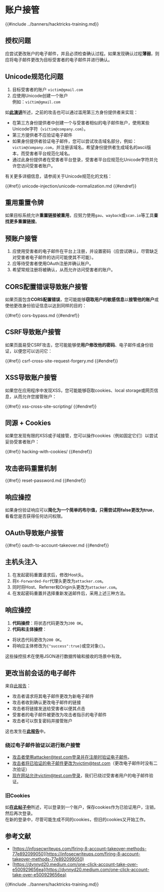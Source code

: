 # 账户接管

{{#include ../banners/hacktricks-training.md}}

## **授权问题**

应尝试更改账户的电子邮件，并且必须检查确认过程。如果发现确认过程**薄弱**，则应将电子邮件更改为目标受害者的电子邮件并进行确认。

## **Unicode规范化问题**

1. 目标受害者的账户 `victim@gmail.com`
2. 应使用Unicode创建一个账户\
例如：`vićtim@gmail.com`

如[**此演讲**](https://www.youtube.com/watch?v=CiIyaZ3x49c)所述，之前的攻击也可以通过滥用第三方身份提供者来实现：

- 在第三方身份提供者中创建一个与受害者相似的电子邮件账户，使用某些Unicode字符（`vićtim@company.com`）。
- 第三方提供者不应验证电子邮件
- 如果身份提供者验证电子邮件，您可以尝试攻击域名部分，例如：`victim@ćompany.com`，并注册该域名，希望身份提供者生成域名的ascii版本，而受害者平台规范化域名。
- 通过此身份提供者在受害者平台登录，受害者平台应规范化Unicode字符并允许您访问受害者账户。

有关更多详细信息，请参阅关于Unicode规范化的文档：

{{#ref}}
unicode-injection/unicode-normalization.md
{{#endref}}

## **重用重置令牌**

如果目标系统允许**重置链接被重用**，应努力使用`gau`、`wayback`或`scan.io`等工具**查找更多重置链接**。

## **预账户接管**

1. 应使用受害者的电子邮件在平台上注册，并设置密码（应尝试确认，尽管缺乏对受害者电子邮件的访问可能使其不可能）。
2. 应等待受害者使用OAuth注册并确认账户。
3. 希望常规注册将被确认，从而允许访问受害者的账户。

## **CORS配置错误导致账户接管**

如果页面包含**CORS配置错误**，您可能能够**窃取用户的敏感信息**以**接管他的账户**或使他更改身份验证信息以达到同样的目的：

{{#ref}}
cors-bypass.md
{{#endref}}

## **CSRF导致账户接管**

如果页面易受CSRF攻击，您可能能够使**用户修改他的密码**、电子邮件或身份验证，以便您可以访问它：

{{#ref}}
csrf-cross-site-request-forgery.md
{{#endref}}

## **XSS导致账户接管**

如果您在应用程序中发现XSS，您可能能够窃取cookies、local storage或网页信息，从而允许您接管账户：

{{#ref}}
xss-cross-site-scripting/
{{#endref}}

## **同源 + Cookies**

如果您发现有限的XSS或子域接管，您可以操作cookies（例如固定它们）以尝试妥协受害者账户：

{{#ref}}
hacking-with-cookies/
{{#endref}}

## **攻击密码重置机制**

{{#ref}}
reset-password.md
{{#endref}}

## **响应操控**

如果身份验证响应可以**简化为一个简单的布尔值，只需尝试将false更改为true**，看看您是否获得任何访问权限。

## OAuth导致账户接管

{{#ref}}
oauth-to-account-takeover.md
{{#endref}}

## 主机头注入

1. 在发起密码重置请求后，修改Host头。
2. 将`X-Forwarded-For`代理头更改为`attacker.com`。
3. 同时将Host、Referrer和Origin头更改为`attacker.com`。
4. 在发起密码重置并选择重新发送邮件后，采用上述三种方法。

## 响应操控

1. **代码操控**：将状态代码更改为`200 OK`。
2. **代码和主体操控**：
- 将状态代码更改为`200 OK`。
- 将响应主体修改为`{"success":true}`或空对象`{}`。

这些操控技术在使用JSON进行数据传输和接收的场景中有效。

## 更改当前会话的电子邮件

来自[此报告](https://dynnyd20.medium.com/one-click-account-take-over-e500929656ea)：

- 攻击者请求将其电子邮件更改为新电子邮件
- 攻击者收到确认更改电子邮件的链接
- 攻击者将链接发送给受害者以便其点击
- 受害者的电子邮件被更改为攻击者指示的电子邮件
- 攻击者可以恢复密码并接管账户

这也发生在[**此报告**](https://dynnyd20.medium.com/one-click-account-take-over-e500929656ea)中。

### 绕过电子邮件验证以进行账户接管
- 攻击者使用attacker@test.com登录并在注册时验证电子邮件。
- 攻击者将已验证的电子邮件更改为victim@test.com（更改电子邮件时没有二次验证）
- 现在网站允许victim@test.com登录，我们已绕过受害者用户的电子邮件验证。

### 旧Cookies

如[**在此帖子中**](https://medium.com/@niraj1mahajan/uncovering-the-hidden-vulnerability-how-i-found-an-authentication-bypass-on-shopifys-exchange-cc2729ea31a9)所述，可以登录到一个账户，保存cookies作为已验证用户，注销，然后再次登录。\
在新的登录中，尽管可能生成不同的cookies，但旧的cookies又开始工作。

## 参考文献

- [https://infosecwriteups.com/firing-8-account-takeover-methods-77e892099050](https://infosecwriteups.com/firing-8-account-takeover-methods-77e892099050)
- [https://dynnyd20.medium.com/one-click-account-take-over-e500929656ea](https://dynnyd20.medium.com/one-click-account-take-over-e500929656ea)

{{#include ../banners/hacktricks-training.md}}
